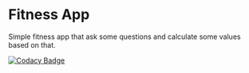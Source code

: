 # Fitness App

Simple fitness app that ask some questions and calculate some values based on that.

[![Codacy Badge](https://api.codacy.com/project/badge/Grade/214dabc21d444c5b8b451dc66d42e777)](https://www.codacy.com/app/davidbeijinho/fitness-app?utm_source=github.com&amp;utm_medium=referral&amp;utm_content=davidbeijinho/fitness-app&amp;utm_campaign=Badge_Grade)